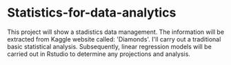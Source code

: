 # Statistics-for-data-analytics
This project will show a stadistics data management. The information will be extracted from Kaggle website called: 'Diamonds'. I'll carry out a traditional basic statistical analysis.  Subsequently, linear regression models will be carried out in Rstudio to determine any projections and analysis.
